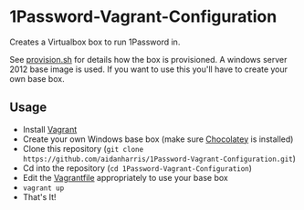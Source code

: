 # 1Password-Vagrant-Configuration
Creates a Virtualbox box to run 1Password in.

See [provision.sh](https://github.com/aidanharris/1Password-Vagrant-Configuration/blob/master/provision.ps1) for details how the box is provisioned. A windows server 2012 base image is used. If you want to use this you'll have to create your own base box. 

## Usage

* Install [Vagrant](https://vagrantup.com)
* Create your own Windows base box (make sure [Chocolatey](https://chocolatey.org/) is installed)
* Clone this repository (`git clone https://github.com/aidanharris/1Password-Vagrant-Configuration.git`)
* Cd into the repository (`cd 1Password-Vagrant-Configuration`)
* Edit the [Vagrantfile](https://github.com/aidanharris/1Password-Vagrant-Configuration/blob/master/Vagrantfile) appropriately to use your base box
* `vagrant up`
* That's It!
